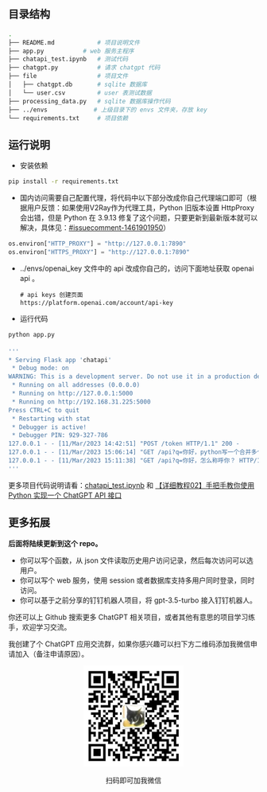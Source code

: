 ## 目录结构

```bash
.
├── README.md            # 项目说明文件
├── app.py           # web 服务主程序
├── chatapi_test.ipynb   # 测试代码
├── chatgpt.py           # 请求 chatgpt 代码
├── file                 # 项目文件
│   ├── chatgpt.db       # sqlite 数据库
│   └── user.csv         # user 表测试数据
├── processing_data.py   # sqlite 数据库操作代码
├── ../envs             # 上级目录下的 envs 文件夹，存放 key
└── requirements.txt     # 项目依赖
```

## 运行说明

- 安装依赖

```bash
pip install -r requirements.txt
```

- 国内访问需要自己配置代理，将代码中以下部分改成你自己代理端口即可（根据用户反馈：如果使用V2Ray作为代理工具，Python 旧版本设置 HttpProxy 会出错，但是 Python 在 3.9.13 修复了这个问题，只要更新到最新版本就可以解决，具体见：[#issuecomment-1461901950](https://github.com/XksA-me/ChatGPT-3.5-API/issues/2#issuecomment-1461901950)）

```python
os.environ["HTTP_PROXY"] = "http://127.0.0.1:7890"
os.environ["HTTPS_PROXY"] = "http://127.0.0.1:7890"
```

- ../envs/openai_key 文件中的 api 改成你自己的，访问下面地址获取 openai api 。
  ```
  # api keys 创建页面
  https://platform.openai.com/account/api-key
  ```
- 运行代码

```bash
python app.py

'''
* Serving Flask app 'chatapi'
 * Debug mode: on
WARNING: This is a development server. Do not use it in a production deployment. Use a production WSGI server instead.
 * Running on all addresses (0.0.0.0)
 * Running on http://127.0.0.1:5000
 * Running on http://192.168.31.225:5000
Press CTRL+C to quit
 * Restarting with stat
 * Debugger is active!
 * Debugger PIN: 929-327-786
127.0.0.1 - - [11/Mar/2023 14:42:51] "POST /token HTTP/1.1" 200 -
127.0.0.1 - - [11/Mar/2023 15:06:14] "GET /api?q=你好，python写一个合并多个+excel+xls文件的案例，每个excel表头一样 HTTP/1.1" 200 
127.0.0.1 - - [11/Mar/2023 15:11:38] "GET /api?q=你好，怎么称呼你？ HTTP/1.1" 200 -
'''
```

更多项目代码说明请看：[chatapi_test.ipynb](https://github.com/XksA-me/ChatGPT-3.5-API/blob/master/ChatAPI/chatapi_test.ipynb) 和 [【详细教程02】手把手教你使用 Python 实现一个 ChatGPT API 接口](https://github.com/XksA-me/ChatGPT-3.5-API/blob/master/blog/%E3%80%90%E8%AF%A6%E7%BB%86%E6%95%99%E7%A8%8B02%E3%80%91%E6%89%8B%E6%8A%8A%E6%89%8B%E6%95%99%E4%BD%A0%E4%BD%BF%E7%94%A8%20Python%20%E5%AE%9E%E7%8E%B0%E4%B8%80%E4%B8%AA%20ChatGPT%20API%20%E6%8E%A5%E5%8F%A3.md)

## 更多拓展

**后面将陆续更新到这个 repo。**

- 你可以写个函数，从 json 文件读取历史用户访问记录，然后每次访问可以选用户。
- 你可以写个 web 服务，使用 session 或者数据库支持多用户同时登录，同时访问。
- 你可以基于之前分享的钉钉机器人项目，将 gpt-3.5-turbo 接入钉钉机器人。

你还可以上 Github 搜索更多 ChatGPT 相关项目，或者其他有意思的项目学习练手，欢迎学习交流。

我创建了个 ChatGPT 应用交流群，如果你感兴趣可以扫下方二维码添加我微信申请加入（备注申请原因）。

<center>
<img src="shopifyApis/wx.png" width=40% />
<p>扫码即可加我微信</p>
</center>
